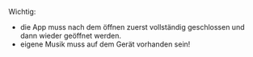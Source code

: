 Wichtig: 
- die App muss nach dem öffnen zuerst vollständig geschlossen und dann wieder geöffnet werden.
- eigene Musik muss auf dem Gerät vorhanden sein!

